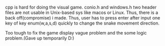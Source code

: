 cpp is hard for doing the visual game.
conio.h and windows.h two header files are not usable in Unix-based sys like macos or Linux. Thus, there is a back off(compromise) i made.
Thus, user has to press enter after input one key of key enum(w,a,s,d) quickly to change the snake movement direction.

Too tough to fix the game display vague problem and the some logic problem.(Gave up temporarily D:)  
